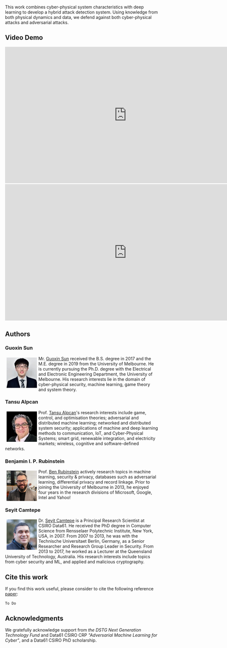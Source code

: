This work combines cyber-physical system characteristics with deep learning to develop a hybrid attack detection system. Using knowledge from both physical dynamics and data, we defend against both cyber-physical attacks and adversarial attacks. 

## Video Demo

<iframe width="800" height="450" src="https://www.youtube.com/embed/mpfevwQFWsM" title="Model-aware False Data Injection Attack" frameborder="0" allow="accelerometer; autoplay; clipboard-write; encrypted-media; gyroscope; picture-in-picture" allowfullscreen></iframe>


<iframe width="800" height="450" src="https://www.youtube.com/embed/YF8NNT6TRcc" title="Adversarially-masked Model-aware False Data Injection Attack" frameborder="0" allow="accelerometer; autoplay; clipboard-write; encrypted-media; gyroscope; picture-in-picture" allowfullscreen></iframe>

## Authors
### Guoxin Sun
<img src="Sefi_modified_crop.jpg" alt="Guoxin Sun's profile picture" width="100" height="100" align="left" style="padding: 5px">Mr. [Guoxin Sun](https://electrical.eng.unimelb.edu.au/people/research-students) received the B.S. degree in 2017 and the M.E. degree in 2019 from the University of Melbourne. He is currently pursuing  the Ph.D. degree with the Electrical and Electronic Engineering Department, the University of Melbourne. His research interests lie in the domain of cyber-physical security, machine learning, game theory and system theory.

### Tansu Alpcan
<img src="tansu.jpg" alt="Tansu Alpcan's profile picture" width="100" height="100" align="left" style="padding: 5px">Prof. [Tansu Alpcan](https://findanexpert.unimelb.edu.au/profile/425318-tansu-alpcan)'s research interests include game, control, and optimisation theories; adversarial and distributed machine learning; networked and distributed system security; applications of machine and deep learning methods to communication, IoT, and Cyber-Physical Systems; smart grid, renewable integration, and electricity markets; wireless, cognitive and software-defined networks.

### Benjamin I. P. Rubinstein
<img src="Ben1crop.jpg" alt="Benjamin I. P. Rubinstein's profile picture" width="100" height="100" align="left" style="padding: 5px">Prof. [Ben Rubinstein](https://findanexpert.unimelb.edu.au/profile/20074-ben-rubinstein) actively research topics in machine learning, security & privacy, databases such as adversarial learning, differential privacy and record linkage. Prior to joining the University of Melbourne in 2013, he enjoyed four years in the research divisions of Microsoft, Google, Intel and Yahoo!

### Seyit Camtepe
<img src="Seyit.jpg" alt="Seyit Camtepe's profile picture" width="100" height="100" align="left" style="padding: 5px">Dr. [Seyit Camtepe](https://people.csiro.au/C/S/Seyit-Camtepe) is a Principal Research Scientist at CSIRO Data61. He received the PhD degree in Computer Science from Rensselaer Polytechnic Institute, New York, USA, in 2007. From 2007 to 2013, he was with the Technische Universitaet Berlin, Germany, as a Senior Researcher and Research Group Leader in Security. From 2013 to 2017, he worked as a Lecturer at the Queensland University of Technology, Australia. His research interests include topics from cyber security and ML, and applied and malicious cryptography.

## Cite this work
If you find this work useful, please consider to cite the following reference [paper](https://garrisonsun.github.io/End-to-end-atttack-detection-and-mitigation-framework/):
```
To Do
```

## Acknowledgments
We gratefully acknowledge support from _the DSTG Next Generation Technology Fund_ and Data61 CSIRO CRP _"Adversarial Machine Learning for Cyber"_, and a Data61 CSIRO PhD scholarship.
